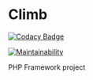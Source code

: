 # Climb

[![Codacy Badge](https://app.codacy.com/project/badge/Grade/74ddf10f3de442518d2a08eb637a4c2c)](https://www.codacy.com/gh/pierregaimard/framework3/dashboard?utm_source=github.com&amp;utm_medium=referral&amp;utm_content=pierregaimard/framework3&amp;utm_campaign=Badge_Grade)

[![Maintainability](https://api.codeclimate.com/v1/badges/5bc8d7989b4582ac61a7/maintainability)](https://codeclimate.com/github/pierregaimard/framework3/maintainability)

PHP Framework project
